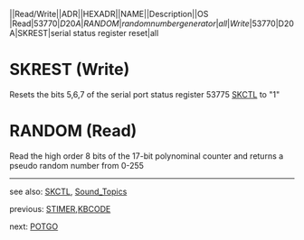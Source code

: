 ||Read/Write||ADR||HEXADR||NAME||Description||OS  
|Read|53770|$D20A|RANDOM|random number generator|all  
|Write|53770|$D20A|SKREST|serial status register reset|all  
  
# SKREST (Write)  
Resets the bits 5,6,7 of the serial port status register 53775 [SKCTL](../SKCTL/index.md) to "1"  
  
# RANDOM (Read)  
Read the high order 8 bits of the 17-bit polynominal counter and returns a pseudo random number from 0-255  
  
---
see also: [SKCTL](../SKCTL/index.md), [Sound_Topics](../Sound_Topics/index.md)  
  
previous: [STIMER](../KBCODE/index.md),[KBCODE](../KBCODE/index.md)  
  
next: [POTGO](../POTGO/index.md)  
